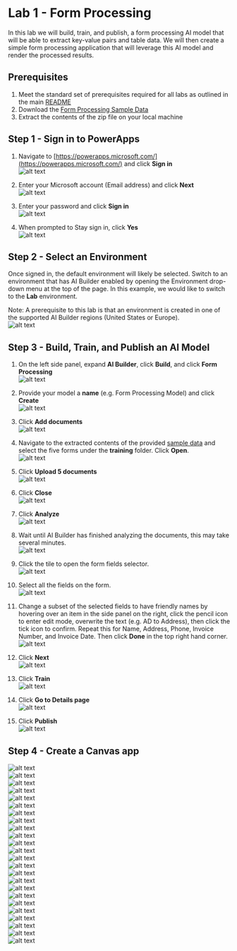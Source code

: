 # Lab 1 - Form Processing
In this lab we will build, train, and publish, a form processing AI model that will be able to extract key-value pairs and table data. We will then create a simple form processing application that will leverage this AI model and render the processed results.

## Prerequisites
1. Meet the standard set of prerequisites required for all labs as outlined in the main [README](../README.md)
2. Download the [Form Processing Sample Data](../data/ai-builder-lab-formprocessing.zip)
3. Extract the contents of the zip file on your local machine

## Step 1 - Sign in to PowerApps
1. Navigate to [https://powerapps.microsoft.com/](https://powerapps.microsoft.com/) and click **Sign in**  
![alt text](../images/img-lab-fp-01.png "Alt")  

2. Enter your Microsoft account (Email address) and click **Next**  
![alt text](../images/img-lab-fp-02.png "Alt")  

3. Enter your password and click **Sign in**  
![alt text](../images/img-lab-fp-03.png "Alt")  

4. When prompted to Stay sign in, click **Yes**  
![alt text](../images/img-lab-fp-04.png "Alt")  

## Step 2 - Select an Environment
Once signed in, the default environment will likely be selected. Switch to an environment that has AI Builder enabled by opening the Environment drop-down menu at the top of the page. In this example, we would like to switch to the **Lab** environment.

Note: A prerequisite to this lab is that an environment is created in one of the supported AI Builder regions (United States or Europe).  
![alt text](../images/img-lab-fp-05.png "Alt")  

## Step 3 - Build, Train, and Publish an AI Model
1. On the left side panel, expand **AI Builder**, click **Build**, and click **Form Processing**  
![alt text](../images/img-lab-fp-06.png "Alt")  

2. Provide your model a **name** (e.g. Form Processing Model) and click **Create**  
![alt text](../images/img-lab-fp-07.png "Alt")  

3. Click **Add documents**  
![alt text](../images/img-lab-fp-08.png "Alt")  

4. Navigate to the extracted contents of the provided [sample data](../data/ai-builder-lab-formprocessing.zip) and select the five forms under the **training** folder. Click **Open**.  
![alt text](../images/img-lab-fp-09.png "Alt")  

5. Click **Upload 5 documents**  
![alt text](../images/img-lab-fp-10.png "Alt")  

6. Click **Close**  
![alt text](../images/img-lab-fp-11.png "Alt")  

7. Click **Analyze**  
![alt text](../images/img-lab-fp-12.png "Alt")  

8. Wait until AI Builder has finished analyzing the documents, this may take several minutes.  
![alt text](../images/img-lab-fp-13.png "Alt")  

9. Click the tile to open the form fields selector.  
![alt text](../images/img-lab-fp-14.png "Alt")  

10. Select all the fields on the form.  
![alt text](../images/img-lab-fp-15.png "Alt")  

11. Change a subset of the selected fields to have friendly names by hovering over an item in the side panel on the right, click the pencil icon to enter edit mode, overwrite the text (e.g. AD to Address), then click the tick icon to confirm. Repeat this for Name, Address, Phone, Invoice Number, and Invoice Date. Then click **Done** in the top right hand corner.  
![alt text](../images/img-lab-fp-16.png "Alt")  

12. Click **Next**  
![alt text](../images/img-lab-fp-17.png "Alt")  

13. Click **Train**  
![alt text](../images/img-lab-fp-18.png "Alt")  

14. Click **Go to Details page**  
![alt text](../images/img-lab-fp-19.png "Alt")  

15. Click **Publish**  
![alt text](../images/img-lab-fp-20.png "Alt")  

## Step 4 - Create a Canvas app
![alt text](../images/img-lab-fp-21.png "Alt")  
![alt text](../images/img-lab-fp-22.png "Alt")  
![alt text](../images/img-lab-fp-23.png "Alt")  
![alt text](../images/img-lab-fp-24.png "Alt")  
![alt text](../images/img-lab-fp-25.png "Alt")  
![alt text](../images/img-lab-fp-26.png "Alt")  
![alt text](../images/img-lab-fp-27.png "Alt")  
![alt text](../images/img-lab-fp-28.png "Alt")  
![alt text](../images/img-lab-fp-29.png "Alt")  
![alt text](../images/img-lab-fp-30.png "Alt")  
![alt text](../images/img-lab-fp-31.png "Alt")  
![alt text](../images/img-lab-fp-32.png "Alt")  
![alt text](../images/img-lab-fp-33.png "Alt")  
![alt text](../images/img-lab-fp-34.png "Alt")  
![alt text](../images/img-lab-fp-35.png "Alt")  
![alt text](../images/img-lab-fp-36.png "Alt")  
![alt text](../images/img-lab-fp-37.png "Alt")  
![alt text](../images/img-lab-fp-38.png "Alt")  
![alt text](../images/img-lab-fp-39.png "Alt")  
![alt text](../images/img-lab-fp-40.png "Alt")  
![alt text](../images/img-lab-fp-41.png "Alt")  
![alt text](../images/img-lab-fp-42.png "Alt")  
![alt text](../images/img-lab-fp-43.png "Alt")  
![alt text](../images/img-lab-fp-44.png "Alt")  
